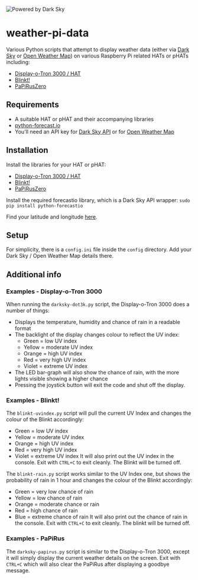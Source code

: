 ![Powered by Dark Sky](https://darksky.net/dev/img/attribution/poweredby-oneline.png)

# weather-pi-data
Various Python scripts that attempt to display weather data (either via [Dark Sky](https://darksky.net/dev/) or [Open Weather Map](https://openweathermap.org/)) on various Raspberry Pi related HATs or pHATs including:

- [Display-o-Tron 3000 / HAT](https://shop.pimoroni.com/products/display-o-tron-hat)
- [Blinkt!](https://shop.pimoroni.com/products/blinkt)
- [PaPiRusZero](https://uk.pi-supply.com/products/papirus-zero-epaper-screen-phat-pi-zero)

## Requirements

- A suitable HAT or pHAT and their accompanying libraries
- [python-forecast.io](https://github.com/ZeevG/python-forecast.io)
- You'll need an API key for [Dark Sky API](https://darksky.net/dev/) or for [Open Weather Map](https://openweathermap.org/)

## Installation

Install the libraries for your HAT or pHAT:
- [Display-o-Tron 3000 / HAT](https://github.com/pimoroni/displayotron)
- [Blinkt!](https://github.com/pimoroni/blinkt)
- [PaPiRusZero](https://github.com/PiSupply/PaPiRus)

Install the required forecastio library, which is a Dark Sky API wrapper:
`sudo pip install python-forecastio`

Find your latitude and longitude [here](https://www.latlong.net/).

## Setup

For simplicity, there is a `config.ini` file inside the `config` directory. Add your Dark Sky / Open Weather Map details there.

## Additional info
### Examples - Display-o-Tron 3000

When running the `darksky-dot3k.py` script, the Display-o-Tron 3000 does a number of things:
- Displays the temperature, humidity and chance of rain in a readable format
- The backlight of the display changes colour to reflect the UV index:
    - Green = low UV index
    - Yellow = moderate UV index
    - Orange = high UV index
    - Red = very high UV index
    - Violet = extreme UV index
- The LED bar-graph will also show the chance of rain, with the more lights visible showing a higher chance
- Pressing the joystick button will exit the code and shut off the display.

### Examples - Blinkt!

The `blinkt-uvindex.py` script will pull the current UV Index and changes the colour of the Blinkt accordingly:
- Green = low UV index
- Yellow = moderate UV index
- Orange = high UV index
- Red = very high UV index
- Violet = extreme UV index
It will also print out the UV index in the console. Exit with `CTRL+C` to exit cleanly. The Blinkt will be turned off.

The `blinkt-rain.py` script works similar to the UV Index one, but shows the probability of rain in 1 hour and changes the colour of the Blinkt accordingly:
- Green = very low chance of rain
- Yellow = low chance of rain
- Orange = moderate chance or rain
- Red = high chance of rain
- Blue = extreme chance of rain
It will also print out the chance of rain in the console. Exit with `CTRL+C` to exit cleanly. The blinkt will be turned off.

### Examples - PaPiRus

The `darksky-papirus.py` script is similar to the Display-o-Tron 3000, except it will simply display the current weather details on the screen. Exit with `CTRL+C` which will also clear the PaPiRus after displaying a goodbye message.
